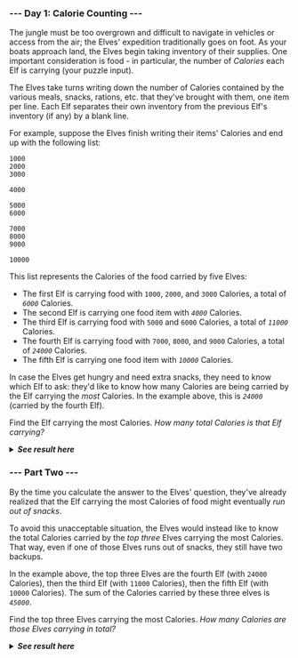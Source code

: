 ### --- Day 1: Calorie Counting ---

The jungle must be too overgrown and difficult to navigate in vehicles or
access from the air; the Elves' expedition traditionally goes on foot. As
your boats approach land, the Elves begin taking inventory of their
supplies. One important consideration is food - in particular, the number
of *Calories* each Elf is carrying (your puzzle input).

The Elves take turns writing down the number of Calories contained by the
various meals, snacks, rations, etc. that they've brought with them, one
item per line. Each Elf separates their own inventory from the previous
Elf's inventory (if any) by a blank line.

For example, suppose the Elves finish writing their items' Calories and end
up with the following list:

	1000
	2000
	3000

	4000

	5000
	6000

	7000
	8000
	9000

	10000

This list represents the Calories of the food carried by five Elves:

- The first Elf is carrying food with `1000`, `2000`, and `3000` Calories, a total of *`6000`* Calories.
- The second Elf is carrying one food item with *`4000`* Calories.
- The third Elf is carrying food with `5000` and `6000` Calories, a total of *`11000`* Calories.
- The fourth Elf is carrying food with `7000`, `8000`, and `9000` Calories, a total of *`24000`* Calories.
- The fifth Elf is carrying one food item with *`10000`* Calories.

In case the Elves get hungry and need extra snacks, they need to know which
Elf to ask: they'd like to know how many Calories are being carried by the
Elf carrying the *most* Calories. In the example above, this is *`24000`*
(carried by the fourth Elf).

Find the Elf carrying the most Calories. *How many total Calories is that
Elf carrying?*

<details>
  <summary><strong><em>See result here</em></strong></summary>
	Your puzzle answer was <strong><em>68923</em></strong>.
</details>

### --- Part Two ---

By the time you calculate the answer to the Elves' question, they've
already realized that the Elf carrying the most Calories of food might
eventually *run out of snacks*.

To avoid this unacceptable situation, the Elves would instead like to know
the total Calories carried by the *top three* Elves carrying the most
Calories. That way, even if one of those Elves runs out of snacks, they
still have two backups.

In the example above, the top three Elves are the fourth Elf (with `24000`
Calories), then the third Elf (with `11000` Calories), then the fifth Elf
(with `10000` Calories). The sum of the Calories carried by these three elves
is *`45000`*.

Find the top three Elves carrying the most Calories. *How many Calories are
those Elves carrying in total?*

<details>
  <summary><strong><em>See result here</em></strong></summary>
	Your puzzle answer was <strong><em>200044</em></strong>.
</details>
